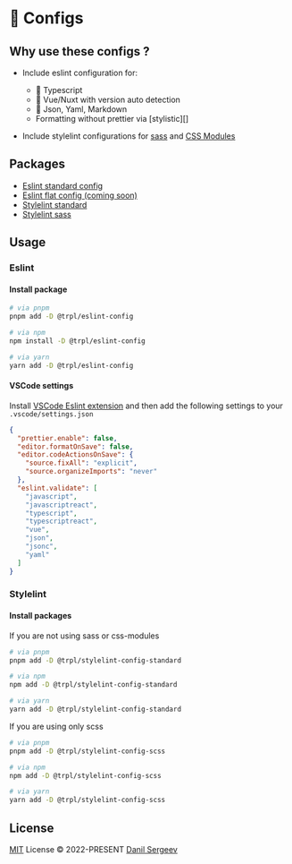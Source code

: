 # :rocket: Configs

## Why use these configs ?

- Include eslint configuration for:
  - :ocean: Typescript
  - :herb: Vue/Nuxt with version auto detection
  - :page_with_curl: Json, Yaml, Markdown
  - Formatting without prettier via [stylistic][]

- Include stylelint configurations for [sass][site-link-sass] and [CSS Modules][site-link-css-modules]

## Packages

- [Eslint standard config](./packages/eslint/standard)
- [Eslint flat config (coming soon)](./packages/eslint/flat)
- [Stylelint standard](./packages/stylelint/standard)
- [Stylelint sass](./packages/stylelint/scss)

## Usage

### Eslint

#### Install package

```sh
# via pnpm
pnpm add -D @trpl/eslint-config

# via npm
npm install -D @trpl/eslint-config

# via yarn
yarn add -D @trpl/eslint-config
```

#### VSCode settings

Install [VSCode Eslint extension][site-link-eslint] and then add the following settings to your `.vscode/settings.json`

```json
{
  "prettier.enable": false,
  "editor.formatOnSave": false,
  "editor.codeActionsOnSave": {
    "source.fixAll": "explicit",
    "source.organizeImports": "never"
  },
  "eslint.validate": [
    "javascript",
    "javascriptreact",
    "typescript",
    "typescriptreact",
    "vue",
    "json",
    "jsonc",
    "yaml"
  ]
}
```

### Stylelint

#### Install packages

If you are not using sass or css-modules

```sh
# via pnpm
pnpm add -D @trpl/stylelint-config-standard

# via npm
npm add -D @trpl/stylelint-config-standard

# via yarn
yarn add -D @trpl/stylelint-config-standard
```

If you are using only scss

```sh
# via pnpm
pnpm add -D @trpl/stylelint-config-scss

# via npm
npm add -D @trpl/stylelint-config-scss

# via yarn
yarn add -D @trpl/stylelint-config-scss
```

## License

[MIT]("./LICENSE") License &copy; 2022-PRESENT [Danil Sergeev](https://github.com/tripplicate)


[site-link-css-modules]: https://github.com/css-modules/css-modules
[site-link-sass]: https://sass-lang.com/
[site-link-stylistic]: https://eslint.style/
[site-link-eslint]: https://marketplace.visualstudio.com/items?itemName=dbaeumer.vscode-eslint
